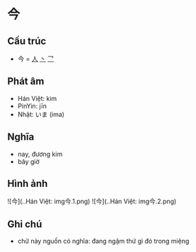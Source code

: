 # 今

## Cấu trúc
* 今 = [人](人.md) [丶](丶.md) [乛](乛.md)

## Phát âm

* Hán Việt: kim
* PinYin: jīn
* Nhật: いま (ima)

## Nghĩa

* nay, đương kim
* bây giờ

## Hình ảnh
![今](..Hán Việt: img今.1.png)
![今](..Hán Việt: img今.2.png)

## Ghi chú
* chữ này nguồn có nghĩa: đang ngậm thứ gì đó trong miệng

<script>window.HANZI_FIELD='今';</script>
